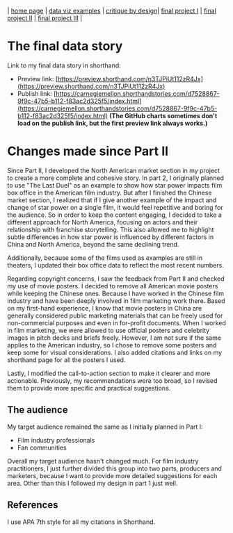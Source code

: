| [home page](https://yinqinw.github.io/yinqin-portfolio-templates/) | [data viz examples](https://yinqinw.github.io/yinqin-portfolio-templates/dataviz-examples) | [critique by design](https://yinqinw.github.io/yinqin-portfolio-templates/critique-by-design)| [final project I](https://yinqinw.github.io/yinqin-portfolio-templates/final-project-part-one) | [final project II](https://yinqinw.github.io/yinqin-portfolio-templates/final-project-part-two) | [final project III](https://yinqinw.github.io/yinqin-portfolio-templates/final-project-part-three) |

# The final data story
Link to my final data story in shorthand:
- Preview link: [https://preview.shorthand.com/n3TJPiUt112zR4Jx](https://preview.shorthand.com/n3TJPiUt112zR4Jx)
- Publish link: [https://carnegiemellon.shorthandstories.com/d7528867-9f9c-47b5-b112-f83ac2d325f5/index.html](https://carnegiemellon.shorthandstories.com/d7528867-9f9c-47b5-b112-f83ac2d325f5/index.html) **(The GitHub charts sometimes don't load on the publish link, but the first preview link always works.)**

# Changes made since Part II
Since Part II, I developed the North American market section in my project to create a more complete and cohesive story. In part 2, I originally planned to use "The Last Duel" as an example to show how star power impacts film box office in the American film industry. But after I finished the Chinese market section, I realized that if I give another example of the impact and change of star power on a single film, it would feel repetitive and boring for the audience. So in order to keep the content engaging, I decided to take a different approach for North America, focusing on actors and their relationship with franchise storytelling. This also allowed me to highlight subtle differences in how star power is influenced by different factors in China and North America, beyond the same declining trend.

Additionally, because some of the films used as examples are still in theaters, I updated their box office data to reflect the most recent numbers.

Regarding copyright concerns, I saw the feedback from Part II and checked my use of movie posters. I decided to remove all American movie posters while keeping the Chinese ones. Because I have worked in the Chinese film industry and have been deeply involved in film marketing work there. Based on my first-hand experience, I know that movie posters in China are generally considered public marketing materials that can be freely used for non-commercial purposes and even in for-profit documents. When I worked in film marketing, we were allowed to use official posters and celebrity images in pitch decks and briefs freely. However, I am not sure if the same applies to the American industry, so I chose to remove some posters and keep some for visual considerations. I also added citations and links on my shorthand page for all the posters I used.

Lastly, I modified the call-to-action section to make it clearer and more actionable. Previously, my recommendations were too broad, so I revised them to provide more specific and practical suggestions.

## The audience
My target audience remained the same as I initially planned in Part I:
- Film industry professionals
- Fan communities

Overall my target audience hasn't changed much. For film industry practitioners, I just further divided this group into two parts, producers and marketers, because I want to provide more detailed suggestions for each area. Other than this I followed my design in part 1 just well.

## References
I use APA 7th style for all my citations in Shorthand.
